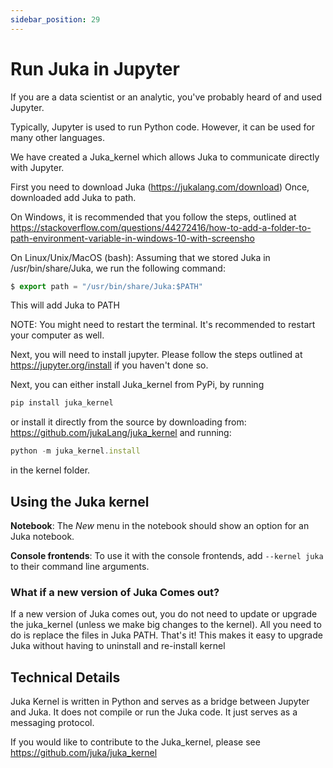 ```yaml
---
sidebar_position: 29
---
```


# Run Juka in Jupyter

If you are a data scientist or an analytic, you've probably
heard of and used Jupyter.

Typically, Jupyter is used to run Python code. However,
it can be used for many other languages.

We have created a Juka_kernel which allows Juka to communicate
directly with Jupyter.

First you need to download Juka (https://jukalang.com/download)
Once, downloaded add Juka to path.

On Windows, it is recommended that you follow the steps, outlined
at https://stackoverflow.com/questions/44272416/how-to-add-a-folder-to-path-environment-variable-in-windows-10-with-screensho

On Linux/Unix/MacOS (bash):
Assuming that we stored Juka in /usr/bin/share/Juka,
we run the following command:
```jsx
$ export path = "/usr/bin/share/Juka:$PATH"
```
This will add Juka to PATH

NOTE: You might need to restart the terminal. It's recommended
to restart your computer as well.

Next, you will need to install jupyter. Please follow the steps
outlined at https://jupyter.org/install if you haven't done so.

Next, you can either install Juka_kernel from PyPi,
by running 
```jsx
pip install juka_kernel
```
or install it directly from the source by downloading from:
https://github.com/jukaLang/juka_kernel
and running:
```jsx
python -m juka_kernel.install 
```
in the kernel folder.

## Using the Juka kernel

**Notebook**: The *New* menu in the notebook should show an option for an Juka notebook.

**Console frontends**: To use it with the console frontends, add ``--kernel juka`` to
their command line arguments.

### What if a new version of Juka Comes out?
If a new version of Juka comes out, you do not need to
update or upgrade the juka_kernel (unless we make big changes
to the kernel). All you need to do is replace the files in
Juka PATH. That's it! This makes it easy to upgrade Juka
without having to uninstall and re-install kernel

## Technical Details
Juka Kernel is written in Python and serves as a bridge between
Jupyter and Juka. It does not compile or run the Juka code. It
just serves as a messaging protocol.

If you would like to contribute to the Juka_kernel, please
see https://github.com/juka/juka_kernel